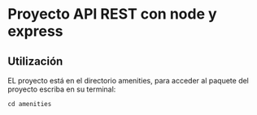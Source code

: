# Proyecto API REST con node y express
## Utilización
EL proyecto está en el directorio amenities, para acceder al paquete del proyecto escriba en su terminal:
```shell script
cd amenities
```
